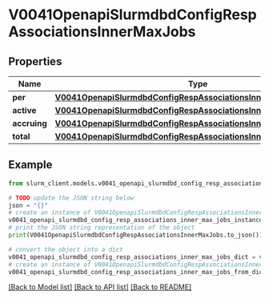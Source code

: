 # V0041OpenapiSlurmdbdConfigRespAssociationsInnerMaxJobs


## Properties

Name | Type | Description | Notes
------------ | ------------- | ------------- | -------------
**per** | [**V0041OpenapiSlurmdbdConfigRespAssociationsInnerMaxJobsPer**](V0041OpenapiSlurmdbdConfigRespAssociationsInnerMaxJobsPer.md) |  | [optional] 
**active** | [**V0041OpenapiSlurmdbdConfigRespAssociationsInnerMaxJobsActive**](V0041OpenapiSlurmdbdConfigRespAssociationsInnerMaxJobsActive.md) |  | [optional] 
**accruing** | [**V0041OpenapiSlurmdbdConfigRespAssociationsInnerMaxJobsAccruing**](V0041OpenapiSlurmdbdConfigRespAssociationsInnerMaxJobsAccruing.md) |  | [optional] 
**total** | [**V0041OpenapiSlurmdbdConfigRespAssociationsInnerMaxJobsTotal**](V0041OpenapiSlurmdbdConfigRespAssociationsInnerMaxJobsTotal.md) |  | [optional] 

## Example

```python
from slurm_client.models.v0041_openapi_slurmdbd_config_resp_associations_inner_max_jobs import V0041OpenapiSlurmdbdConfigRespAssociationsInnerMaxJobs

# TODO update the JSON string below
json = "{}"
# create an instance of V0041OpenapiSlurmdbdConfigRespAssociationsInnerMaxJobs from a JSON string
v0041_openapi_slurmdbd_config_resp_associations_inner_max_jobs_instance = V0041OpenapiSlurmdbdConfigRespAssociationsInnerMaxJobs.from_json(json)
# print the JSON string representation of the object
print(V0041OpenapiSlurmdbdConfigRespAssociationsInnerMaxJobs.to_json())

# convert the object into a dict
v0041_openapi_slurmdbd_config_resp_associations_inner_max_jobs_dict = v0041_openapi_slurmdbd_config_resp_associations_inner_max_jobs_instance.to_dict()
# create an instance of V0041OpenapiSlurmdbdConfigRespAssociationsInnerMaxJobs from a dict
v0041_openapi_slurmdbd_config_resp_associations_inner_max_jobs_from_dict = V0041OpenapiSlurmdbdConfigRespAssociationsInnerMaxJobs.from_dict(v0041_openapi_slurmdbd_config_resp_associations_inner_max_jobs_dict)
```
[[Back to Model list]](../README.md#documentation-for-models) [[Back to API list]](../README.md#documentation-for-api-endpoints) [[Back to README]](../README.md)


